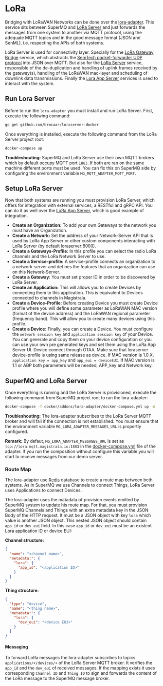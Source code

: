 # LoRa

Bridging with LoRaWAN Networks can be done over the [lora-adapter][lora-adapter]. This service sits between SuperMQ and [LoRa Server][lora-server] and just forwards the messages from one system to another via MQTT protocol, using the adequate MQTT topics and in the good message format (JSON and SenML), i.e. respecting the APIs of both systems.

LoRa Server is used for connectivity layer. Specially for the [LoRa Gateway Bridge][lora-gateway] service, which abstracts the [SemTech packet-forwarder UDP protocol][semtech] into JSON over MQTT. But also for the [LoRa Server][lora-server] service, responsible of the de-duplication and handling of uplink frames received by the gateway(s), handling of the LoRaWAN mac-layer and scheduling of downlink data transmissions. Finally the [Lora App Server][lora-app-server] services is used to interact with the system.

## Run Lora Server

Before to run the `lora-adapter` you must install and run LoRa Server. First, execute the following command:

```bash
go get github.com/brocaar/loraserver-docker
```

Once everything is installed, execute the following command from the LoRa Server project root:

```bash
docker-compose up
```

**Troubleshouting:** SuperMQ and LoRa Server use their own MQTT brokers which by default occupy MQTT port `1883`. If both are ran on the same machine different ports must be used. You can fix this on SuperMQ side by configuring the environment variable `MG_MQTT_ADAPTER_MQTT_PORT`.

## Setup LoRa Server

Now that both systems are running you must provision LoRa Server, which offers for integration with external services, a RESTful and gRPC API. You can do it as well over the [LoRa App Server][lora-app-server], which is good example of integration.

- **Create an Organization:** To add your own Gateways to the network you must have an Organization.
- **Create a Network:** Set the address of your Network-Server API that is used by LoRa App Server or other custom components interacting with LoRa Server (by default loraserver:8000).
- **Create a Gateways-Profile:** In this profile you can select the radio LoRa channels and the LoRa Network Server to use.
- **Create a Service-profile:** A service-profile connects an organization to a network-server and defines the features that an organization can use on this Network-Server.
- **Create a Gateway:** You must set proper ID in order to be discovered by LoRa Server.
- **Create an Application:** This will allows you to create Devices by connecting them to this application. This is equivalent to Devices connected to channels in Magistrala.
- **Create a Device-Profile:** Before creating Device you must create Device profile where you will define some parameter as LoRaWAN MAC version (format of the device address) and the LoRaWAN regional parameter (frequency band). This will allow you to create many devices using this profile.
- **Create a Device:** Finally, you can create a Device. You must configure the `network session key` and `application session key` of your Device. You can generate and copy them on your device configuration or you can use your own pre generated keys and set them using the LoRa App Server UI.
  Device connect through OTAA. Make sure that loraserver device-profile is using same release as device. If MAC version is 1.0.X, `application key = app_key` and `app_eui = deviceEUI`. If MAC version is 1.1 or ABP both parameters will be needed, APP_key and Network key.

## SuperMQ and LoRa Server

Once everything is running and the LoRa Server is provisioned, execute the following command from SuperMQ project root to run the lora-adapter:

```bash
docker-compose -f docker/addons/lora-adapter/docker-compose.yml up -d
```

**Troubleshouting:** The lora-adapter subscribes to the LoRa Server MQTT broker and will fail if the connection is not established. You must ensure that the environment variable `MG_LORA_ADAPTER_MESSAGES_URL` is propertly configured.

**Remark:** By defaut, `MG_LORA_ADAPTER_MESSAGES_URL` is set as `tcp://lora.mqtt.magistrala.io:1883` in the [docker-compose.yml][lora-docker-compose] file of the adapter. If you run the composition without configure this variable you will start to receive messages from our demo server.

### Route Map

The lora-adapter use [Redis][redis] database to create a route map between both systems. As in SuperMQ we use Channels to connect Things, LoRa Server uses Applications to connect Devices.

The lora-adapter uses the matadata of provision events emitted by SuperMQ system to update his route map. For that, you must provision SuperMQ Channels and Things with an extra metadata key in the JSON Body of the HTTP request. It must be a JSON object with key `lora` which value is another JSON object. This nested JSON object should contain `app_id` or `dev_eui` field. In this case `app_id` or `dev_eui` must be an existent Lora application ID or device EUI:

**Channel structure:**

```json
{
  "name": "<channel name>",
  "metadata:": {
    "lora": {
      "app_id": "<application ID>"
    }
  }
}
```

**Thing structure:**

```json
{
  "type": "device",
  "name": "<thing name>",
  "metadata:": {
    "lora": {
      "dev_eui": "<device EUI>"
    }
  }
}
```

#### Messaging

To forward LoRa messages the lora-adapter subscribes to topics `applications/+/devices/+` of the LoRa Server MQTT broker. It verifies the `app_id` and the `dev_eui` of received messages. If the mapping exists it uses corresponding `Channel ID` and `Thing ID` to sign and forwards the content of the LoRa message to the SuperMQ message broker.

[lora-adapter]: https://github.com/absmach/supermq/tree/main/lora
[lora-server]: https://www.loraserver.io
[lora-gateway]: https://www.loraserver.io/lora-gateway-bridge/overview/
[semtech]: https://github.com/Lora-net/packet_forwarder/blob/master/PROTOCOL.TXT
[lora-app-server]: https://www.loraserver.io/lora-app-server/overview/
[lora-docker-compose]: https://github.com/absmach/supermq/blob/master/docker/addons/lora-adapter/docker-compose.yml
[redis]: https://redis.io/
